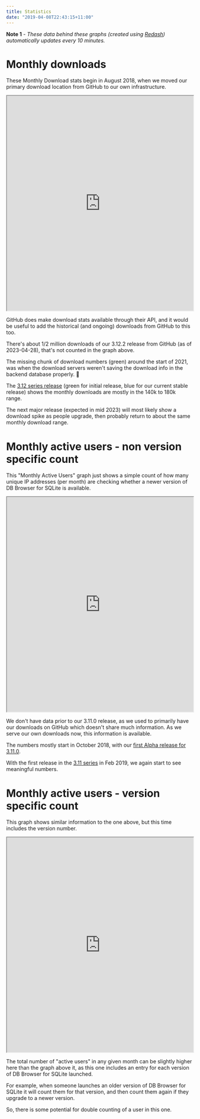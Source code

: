```yaml
---
title: Statistics
date: "2019-04-08T22:43:15+11:00"
---
```


**Note 1** - *These data behind these graphs (created using [Redash](https://redash.io)) automatically updates every 10 minutes.*

# Monthly downloads

These Monthly Download stats begin in August 2018, when we moved our primary
download location from GitHub to our own infrastructure.

<iframe src="https://redash.sqlitebrowser.org/embed/query/68/visualization/112?api_key=E0dTQNaUQLHB75FNTChf13K132VrsrC0TWffi3EL" width="100%" height="580"></iframe>

GitHub does make download stats available through their API, and it would be
useful to add the historical (and ongoing) downloads from GitHub to this too.

There's about 1/2 million downloads of our 3.12.2 release from GitHub (as of
2023-04-28), that's not counted in the graph above.

The missing chunk of download numbers (green) around the start of 2021, was
when the download servers weren't saving the download info in the backend
database properly. 🤦

The [3.12 series release](https://sqlitebrowser.org/blog/version-3-12-0-released/)
(green for initial release, blue for our current stable release) shows the
monthly downloads are mostly in the 140k to 180k range.

The next major release (expected in mid 2023) will most likely show a download
spike as people upgrade, then probably return to about the same monthly download
range.


# Monthly active users - non version specific count

This "Monthly Active Users" graph just shows a simple count of how many unique
IP addresses (per month) are checking whether a newer version of DB Browser for
SQLite is available.

<iframe src="https://redash.sqlitebrowser.org/embed/query/72/visualization/120?api_key=93gA7RFSBC2QUO5UDJ4wPy3XyW4mJf6mNfzTd37l" width="100%" height="580"></iframe>

We don't have data prior to our 3.11.0 release, as we used to primarily have
our downloads on GitHub which doesn't share much information.  As we serve our
own downloads now, this information is available.

The numbers mostly start in October 2018, with our [first Alpha release
for 3.11.0](https://sqlitebrowser.org/blog/first-alpha-release-for-3-11-0/).

With the first release in the [3.11 series](https://sqlitebrowser.org/blog/version-3-11-0-released/)
in Feb 2019, we again start to see meaningful numbers.


# Monthly active users - version specific count

This graph shows similar information to the one above, but this time includes
the version number.

<iframe src="https://redash.sqlitebrowser.org/embed/query/70/visualization/116?api_key=4llzi2AnTVkuuens4fWWacQt8eKlnvv6mepTTpIJ" width="100%" height="580"></iframe>

The total number of "active users" in any given month can be slightly higher
here than the graph above it, as this one includes an entry for each version of
DB Browser for SQLite launched.

For example, when someone  launches an older version of DB Browser for SQLite
it will count them for that version, and then count them again if they upgrade
to a newer version.

So, there is some potential for double counting of a user in this one.